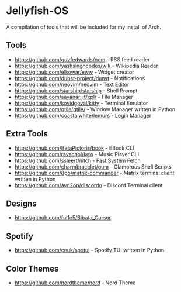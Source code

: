 # Jellyfish-OS
A compilation of tools that will be included for my install of Arch.

## Tools
* https://github.com/guyfedwards/nom - RSS feed reader
* https://github.com/yashsinghcodes/wik - Wikipedia Reader
* https://github.com/elkowar/eww - Widget creator
* https://github.com/dunst-project/dunst - Notifications
* https://github.com/neovim/neovim - Text Editor
* https://github.com/starship/starship - Shell Prompt
* https://github.com/sayanarijit/xplr - File Manager
* https://github.com/kovidgoyal/kitty - Terminal Emulator
* https://github.com/qtile/qtile/ - Window Manager written in Python
* https://github.com/coastalwhite/lemurs - Login Manager

## Extra Tools
* https://github.com/BetaPictoris/book - EBook CLI
* https://github.com/ravachol/kew - Music Player CLI
* https://github.com/ssleert/nitch - Fast System Fetch
* https://github.com/charmbracelet/gum - Glamorous Shell Scripts
* https://github.com/8go/matrix-commander - Matrix terminal client written in Python
* https://github.com/ayn2op/discordo - Discord Terminal client

## Designs
* https://github.com/ful1e5/Bibata_Cursor

## Spotify
* https://github.com/ceuk/spotui - Spotify TUI written in Python


## Color Themes
* https://github.com/nordtheme/nord - Nord Theme
